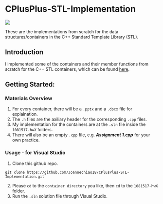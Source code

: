# CPlusPlus-STL-Implementation

![](https://img.shields.io/badge/C++-17-success)

These are the implementations from scratch for the data structures/containers in the C++ Standard Template Library (STL). 

## Introduction 
I implemented some of the containers and their member functions from scratch for the C++ STL containers, which can be found [here](https://cplusplus.com/reference/stl/).

## Getting Started:
### Materials Overview 
1. For every container, there will be a `.pptx` and a `.docx` file for explaination. 
2. The `.h` files are the axiliary header for the corresponding `.cpp` files.
3. My implementation for the containers are at the `.sln` file inside the `1081517-hwX` folders. 
4. There will also be an empty `.cpp` file, e.g. ***Assignment 1.cpp*** for your own practice. 


### Usage - for Visual Studio
1. Clone this github repo. 
```
git clone https://github.com/Joannechiao18/CPlusPlus-STL-Implementation.git
```
2. Please `cd` to the `container directory` you like, then `cd` to the `1081517-hwX` folder.
3. Run the `.sln` solution file through Visual Studio.
